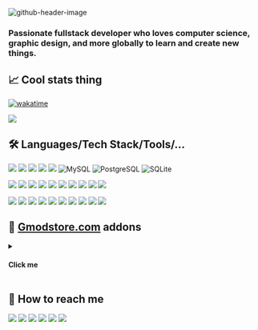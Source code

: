 ![github-header-image](https://github.com/Timmy-the-nobody/Timmy-the-nobody/assets/51171246/96a95821-a54f-4926-a1fd-7d2128c6bd25)

### Passionate fullstack developer who loves computer science, graphic design, and more globally to learn and create new things.

## 📈 Cool stats thing
[![wakatime](https://wakatime.com/badge/user/82906db0-5de5-44ab-a813-73c42b06725a.svg)](https://wakatime.com/@82906db0-5de5-44ab-a813-73c42b06725a)
<!-- ![](https://komarev.com/ghpvc/?username=Timmy-the-nobody) -->

<!-- [![github](https://img.shields.io/github/followers/Timmy-the-nobody?logo=github)](https://github.com/Timmy-the-nobody?tab=followers) -->
<!-- <img src="https://github-readme-stats.vercel.app/api/top-langs/?username=Timmy-the-nobody&layout=compact&count_private=true&show_icons=true&theme=github_dark&include_all_commits=true"> -->

<!-- <img src="https://github-readme-stats.vercel.app/api?username=Timmy-the-nobody&count_private=true&show_icons=true&theme=github_dark&bg_color=9edfff00&hide_border=true"> -->
<img src="https://github-readme-streak-stats.herokuapp.com/?user=Timmy-the-nobody&theme=github-dark-blue&hide_border=true&background=DD272700](https://github-readme-streak-stats.herokuapp.com?user=TimmyTheNobody&theme=github-dark-blue&hide_border=true&background=DD272700&sideLabels=818181&currStreakLabel=818181&currStreakNum=3195FF">

<!-- <img src="https://activity-graph.herokuapp.com/graph?username=Timmy-the-nobody&theme=react-dark&hide_border=true&area=true"> -->

## 🛠️ Languages/Tech Stack/Tools/...
<!-- ![](https://img.shields.io/badge/Windows-1c2f45?logo=Windows)
![](https://img.shields.io/badge/Android-1c2f45?logo=Android) -->
![](https://img.shields.io/badge/Lua-2c3e50?style=for-the-badge&logo=Lua&logoColor=white)
![](https://img.shields.io/badge/JavaScript-2c3e50?style=for-the-badge&logo=JavaScript&logoColor=white)
![](https://img.shields.io/badge/HTML-2c3e50?style=for-the-badge&logo=HTML5&logoColor=white)
![](https://img.shields.io/badge/Sass-2c3e50?style=for-the-badge&logo=Sass&logoColor=white)
![](https://img.shields.io/badge/CSS-2c3e50?style=for-the-badge&logo=CSS3&logoColor=white)
![MySQL](https://img.shields.io/badge/MySQL-2980b9?style=for-the-badge&logo=MySQL&logoColor=white)
![PostgreSQL](https://img.shields.io/badge/PostgreSQL-2980b9?style=for-the-badge&logo=PostgreSQL&logoColor=white)
![SQLite](https://img.shields.io/badge/SQLite-2980b9?style=for-the-badge&logo=SQLite&logoColor=white)

![](https://img.shields.io/badge/React-27ae60?style=for-the-badge&logo=React&logoColor=white)
![](https://img.shields.io/badge/Node.js-27ae60?style=for-the-badge&logo=nodedotjs&logoColor=white)
![](https://img.shields.io/badge/Npm-27ae60?style=for-the-badge&logo=npm&logoColor=white)
![](https://img.shields.io/badge/Git-27ae60?style=for-the-badge&logo=Git&logoColor=white)
![](https://img.shields.io/badge/GitHub-27ae60?style=for-the-badge&logo=github&logoColor=white)
![](https://img.shields.io/badge/GitLab-27ae60?style=for-the-badge&logo=gitlab&logoColor=white)
![](https://img.shields.io/badge/Craco-27ae60?style=for-the-badge&logo=compilerexplorer&logoColor=white)
![](https://img.shields.io/badge/Million.js-27ae60?style=for-the-badge&logo=monster&logoColor=white)
![](https://img.shields.io/badge/JQuery-27ae60?style=for-the-badge&logo=jquery&logoColor=white)
![](https://img.shields.io/badge/Webpack-27ae60?style=for-the-badge&logo=webpack&logoColor=white)

![](https://img.shields.io/badge/Visual_Studio_Code-16a085?style=for-the-badge&logo=VisualStudioCode&logoColor=white)
![](https://img.shields.io/badge/GitHub_Desktop-16a085?style=for-the-badge&logo=github&logoColor=white)
![](https://img.shields.io/badge/GitKraken-16a085?style=for-the-badge&logo=GitKraken&logoColor=white)
![](https://img.shields.io/badge/XAMPP-16a085?style=for-the-badge&logo=xampp&logoColor=white)
![](https://img.shields.io/badge/WampServer-16a085?style=for-the-badge&logo=weblate&logoColor=white)
![](https://img.shields.io/badge/Unreal_Engine-16a085?style=for-the-badge&logo=UnrealEngine&logoColor=white)
![](https://img.shields.io/badge/WakaTime-16a085?style=for-the-badge&logo=WakaTime&logoColor=white)
![](https://img.shields.io/badge/GIMP-16a085?style=for-the-badge&logo=GIMP&logoColor=white)
![](https://img.shields.io/badge/Ableton_Live-16a085?style=for-the-badge&logo=scrollreveal&logoColor=white)
![](https://img.shields.io/badge/Resolve-16a085?style=for-the-badge&logo=davinciresolve&logoColor=white)


<!--![](https://img.shields.io/badge/GitHub-1c2f45?logo=GitHub)-->
<!--![](https://img.shields.io/badge/GitLab-1c2f45?logo=GitLab)-->

## 🛒 [Gmodstore.com](https://www.gmodstore.com/users/timmythenobody/products) addons
<details>
 <summary><h4>Click me</h4></summary>
<!--
[![](https://img.shields.io/badge/🍇_Winemaking_System-1c2f45)]()
[![](https://img.shields.io/badge/🚧_VMS_System-1c2f45)]()
[![](https://img.shields.io/badge/📠_OnePrint-1c2f45)]()
[![](https://img.shields.io/badge/⌚_GSmartWatch-1c2f45)]()
[![](https://img.shields.io/badge/💸_Cash_Logistics_System-1c2f45)](https://www.gmodstore.com/market/view/ultimate-brinks-system-ubs)
[![](https://img.shields.io/badge/🐝_Beekeeping_System-1c2f45)](https://www.gmodstore.com/market/view/beekeeping-system)
-->

[<img align="left" width="50%" src="https://user-images.githubusercontent.com/51171246/218258727-cd51e210-9e1d-4202-ae98-9db7874ef121.jpg">](https://www.gmodstore.com/market/view/winemaking-system)

#### [🍇 Winemaking System](https://www.gmodstore.com/market/view/winemaking-system)
This script adds a brand new way to make money as a winemaker! WMS was designed with immersion and realism in mind, it offers an advanced user experience that'll make your players spend hours farming and producing wine.
___
[<img align="left" width="50%" src="https://user-images.githubusercontent.com/51171246/218258700-f4cf69f7-7c4c-49e0-a933-19b02ebe7b62.jpg">](https://www.gmodstore.com/market/view/7421)

#### [🚧 VMS System](https://www.gmodstore.com/market/view/7421)
VMS System will bring something new to your server: Variable Message Signs.
<br>This will create new roleplay opportunities and add a new way for your player to make money.
___
[<img align="left" width="50%" src="https://user-images.githubusercontent.com/51171246/218258586-5bf226bc-1918-42bb-bcc0-e05413860c6e.jpg">](https://www.gmodstore.com/market/view/oneprint)

#### [📠 OnePrint](https://www.gmodstore.com/market/view/oneprint)
OnePrint is an all-in-one money printer that has been designed to improve one of the most used features in Garry's Mod roleplay: Printers.
<br>This money printer allows players to have a system that they are really invested in. 
___
[<img align="left" width="50%" src="https://user-images.githubusercontent.com/51171246/218258495-a64ef68c-0839-4ac3-9797-483b97fc393f.jpg">](https://www.gmodstore.com/market/view/gsmartwatch-unique-and-customizable-watches-for-your-server)

#### [⌚ GSmartWatch](https://www.gmodstore.com/market/view/gsmartwatch-unique-and-customizable-watches-for-your-server)
GSmartWatch is a complete and realistic connected watch that aims to provide a more immersive gaming experience to your server.
<br>It features a lot of different applications, and a lot of integration with OnePrint and other gmodstore addons.
___
[<img align="left" width="50%" src="https://user-images.githubusercontent.com/51171246/218258414-577ea8d6-9c6b-4602-be23-c3c5beb0cf21.jpg">](https://www.gmodstore.com/market/view/ultimate-brinks-system-ubs)

#### [💸 Cash Logistics System](https://www.gmodstore.com/market/view/ultimate-brinks-system-ubs)
This addon gives your players the opportunity to play the role of a C.I.T employee or an armored car and bank robber!
<br>It will also give extra work to bored police officers.
<br>CLS has many interesting features that will bring many role-playing scenarios to your server!
___
[<img align="left" width="50%" src="https://user-images.githubusercontent.com/51171246/218258285-8b3b80b4-9978-4345-8414-fabc9bf7c3d7.jpg">](https://www.gmodstore.com/market/view/beekeeping-system)

#### [🐝 Beekeeping System](https://www.gmodstore.com/market/view/beekeeping-system)
This script adds a new way to make money as a beekeper!
<br>BKS is the perfect farming script for your new players to start making money from (almost) nothing, the main goal as a beekeeper is to clean the city of it's bee nests and to use bees to produce honey.

</details>

## 🔎 How to reach me
[![](https://img.shields.io/badge/E--Mail-1c2f45?logo=Gmail)](mailto:timmy.the.nobody@gmail.com)
[![](https://img.shields.io/badge/GitLab-1c2f45?logo=GitLab)](https://gitlab.com/timmy.the.nobody)
[![](https://img.shields.io/badge/Steam-1c2f45?logo=Steam)](https://steamcommunity.com/id/timmythenobody)
[![](https://img.shields.io/badge/Discord-1c2f45?logo=Discord)](https://discordapp.com/users/317885698747400194)
[![](https://img.shields.io/badge/YouTube-1c2f45?logo=YouTube)](https://www.youtube.com/channel/UCxGjRU8uZkj7oK8Tv22aC7A/featured)
[![](https://img.shields.io/badge/Twitch-1c2f45?logo=Twitch)](https://www.twitch.tv/timmythenobody)

<!--[![ko-fi](https://ko-fi.com/img/githubbutton_sm.svg)](https://ko-fi.com/Y8Y76Q9RC)-->
